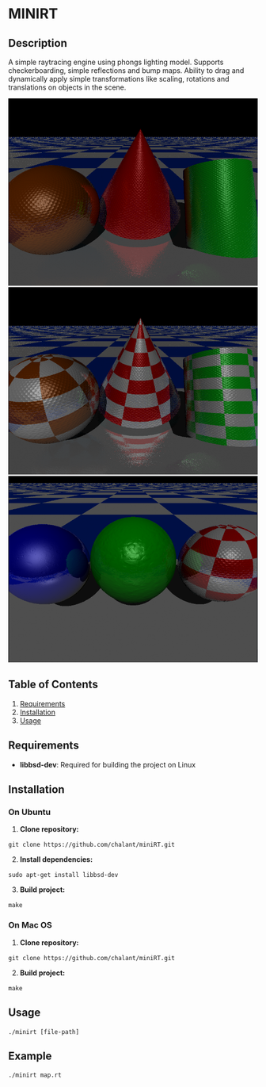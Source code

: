 # MINIRT
## Description
A simple raytracing engine using phongs lighting model. Supports checkerboarding, simple reflections and bump maps.
Ability to drag and dynamically apply simple transformations like scaling, rotations and translations on objects in the scene.

![Feature Screenshot](./resources/Screenshot_20240904_152524.png)
![Feature Screenshot](./resources/Screenshot_20240904_152558.png)
![Feature Screenshot](./resources/Screenshot_20240904_150508.png)
## Table of Contents
1. [Requirements](#installation)
2. [Installation](#requirements)
3. [Usage](#usage)

## Requirements
- **libbsd-dev**: Required for building the project on Linux

## Installation
### On Ubuntu
1. **Clone repository:**
```
git clone https://github.com/chalant/miniRT.git
```
2. **Install dependencies:**
```
sudo apt-get install libbsd-dev
```
3. **Build project:**
```
make
```
### On Mac OS

1. **Clone repository:**
```
git clone https://github.com/chalant/miniRT.git
```
2. **Build project:**
```
make
```
## Usage
```
./minirt [file-path]
```
## Example
```
./minirt map.rt
```
